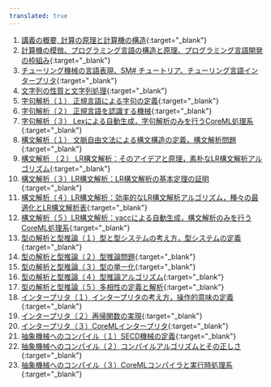 ```yaml
---
translated: true
---
```

1. [講義の概要, 計算の原理と計算機の構造](https://youtu.be/gsJAqde7Rs4){:target="_blank"} 
2. [計算機の模倣、プログラミング言語の構造と原理、プログラミング言語開発の枠組み](https://youtu.be/qKbrTpBVdGs){:target="_blank"} 
3. [チューリング機械の言語表現、SM# チュートリア、チューリング言語インタープリタ](https://youtu.be/gJB9xcES-YU){:target="_blank"} 
4. [文字列の性質と文字列処理](https://youtu.be/7uyN2F7wFjM){:target="_blank"} 
5. [字句解析（１） 正規言語による字句の定義](https://youtu.be/u_7P1Fck_eI){:target="_blank"} 
6. [字句解析（２） 正規言語を認識する機械](https://youtu.be/lGMIN0BIkK8){:target="_blank"} 
7. [字句解析（３） Lexによる自動生成，字句解析のみを行うCoreML処理系](https://youtu.be/RInsRKpVbTg){:target="_blank"} 
8. [構文解析（１） 文脈自由文法による構文構造の定義，構文解析問題](https://youtu.be/hYZu_mD3iY4){:target="_blank"} 
9. [構文解析 （２） LR構文解析：そのアイデアと原理，素朴なLR構文解析アルゴリズム](https://youtu.be/QHHV9aMGclA){:target="_blank"} 
10. [構文解析（３）LR構文解析：LR構文解析の基本定理の証明](https://youtu.be/gcKpy0WZOtQ){:target="_blank"} 
11. [構文解析（４）LR構文解析：効率的なLR構文解析アルゴリズム，種々の最適化とLR構文解析表](https://youtu.be/t0cXsp7-Vmk){:target="_blank"} 
12. [構文解析（５）LR構文解析：yaccによる自動生成，構文解析のみを行うCoreML処理系](https://youtu.be/ibGpQpVDv7Y){:target="_blank"} 
13. [型の解析と型推論（１）型と型システムの考え方，型システムの定義](https://youtu.be/Mqzhn5hVSBE){:target="_blank"} 
14. [型の解析と型推論（２）型推論問題](https://youtu.be/lGEVbHCjQEQ){:target="_blank"} 
15. [型の解析と型推論（３）型の単一化](https://youtu.be/hW3zCOSutOI){:target="_blank"} 
16. [型の解析と型推論（４）型推論アルゴリズム](https://youtu.be/z3YqpMIRQbQ){:target="_blank"} 
17. [型の解析と型推論（５）多相性の定義と解析](https://youtu.be/OWw11SSsdmk){:target="_blank"} 
18. [インタープリタ（１）インタープリタの考え方，操作的意味の定義](https://youtu.be/p-NATGfJmOc){:target="_blank"} 
19. [インタープリタ（２）再帰関数の実現](https://youtu.be/0nFpIkQdKiY){:target="_blank"} 
20. [インタープリタ（３）CoreMLインタープリタ](https://youtu.be/8nUew_8AkwY){:target="_blank"} 
21. [抽象機械へのコンパイル（１）SECD機械の定義](https://youtu.be/JJ5EQ6ldniE){:target="_blank"} 
22. [抽象機械へのコンパイル（２）コンパイルアルゴリズムとその正しさ](https://youtu.be/JuI6n_9VO-c){:target="_blank"} 
23. [抽象機械へのコンパイル（３）CoreMLコンパイラと実行時処理系](https://youtu.be/nO1r1BCgqos){:target="_blank"} 
